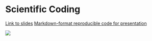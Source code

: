 # Scientific Coding

[Link to slides](https://uf-splab.github.io/coding-capabilities-science/cultivate_coding.html#/title-slide) [Markdown-format reproducible code for presentation](cultivate_coding.qmd)

![](https://uf-splab.github.io/coding-capabilities-science/ccc-overview.png)
